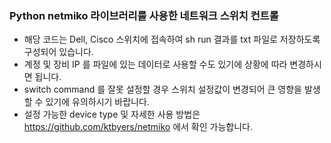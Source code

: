 ### Python netmiko 라이브러리를 사용한 네트워크 스위치 컨트롤

* 해당 코드는 Dell, Cisco 스위치에 접속하여 sh run 결과를 txt 파일로 저장하도록 구성되어 있습니다.
* 계정 및 장비 IP 를 파일에 있는 데이터로 사용할 수도 있기에 상황에 따라 변경하시면 됩니다.
* switch command 를 잘못 설정할 경우 스위치 설정값이 변경되어 큰 영향을 발생할 수 있기에 유의하시기 바랍니다.
* 설정 가능한 device type 및 자세한 사용 방법은 https://github.com/ktbyers/netmiko 에서 확인 가능합니다.
